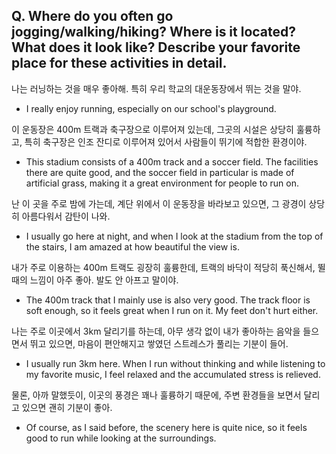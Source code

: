 ## Q. Where do you often go jogging/walking/hiking? Where is it located? What does it look like? Describe your favorite place for these activities in detail. 

나는 러닝하는 것을 매우 좋아해. 특히 우리 학교의 대운동장에서 뛰는 것을 말야.
- I really enjoy running, especially on our school's playground.

이 운동장은 400m 트랙과 축구장으로 이루어져 있는데, 그곳의 시설은 상당히 훌륭하고, 특히 축구장은 인조 잔디로 이루어져 있어서 사람들이 뛰기에 적합한 환경이야.
- This stadium consists of a 400m track and a soccer field. The facilities there are quite good, and the soccer field in particular is made of artificial grass, making it a great environment for people to run on.

난 이 곳을 주로 밤에 가는데, 계단 위에서 이 운동장을 바라보고 있으면, 그 광경이 상당히 아름다워서 감탄이 나와.
- I usually go here at night, and when I look at the stadium from the top of the stairs, I am amazed at how beautiful the view is.

내가 주로 이용하는 400m 트랙도 굉장히 훌륭한데, 트랙의 바닥이 적당히 푹신해서, 뛸 때의 느낌이 아주 좋아. 발도 안 아프고 말이야.
- The 400m track that I mainly use is also very good. The track floor is soft enough, so it feels great when I run on it. My feet don't hurt either.

나는 주로 이곳에서 3km 달리기를 하는데, 아무 생각 없이 내가 좋아하는 음악을 들으면서 뛰고 있으면, 마음이 편안해지고 쌓였던 스트레스가 풀리는 기분이 들어.
- I usually run 3km here. When I run without thinking and while listening to my favorite music, I feel relaxed and the accumulated stress is relieved.

물론, 아까 말했듯이, 이곳의 풍경은 꽤나 훌륭하기 때문에, 주변 환경들을 보면서 달리고 있으면 괜히 기분이 좋아.
- Of course, as I said before, the scenery here is quite nice, so it feels good to run while looking at the surroundings.